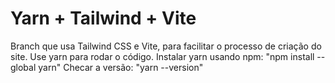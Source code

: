 # Yarn + Tailwind + Vite

Branch que usa Tailwind CSS e Vite, para facilitar o processo de criação do site.
Use yarn para rodar o código.
Instalar yarn usando npm: "npm install --global yarn"
Checar a versão: "yarn --version"